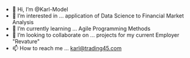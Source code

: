 - 👋 Hi, I’m @Karl-Model
- 👀 I’m interested in ... application of Data Science to Financial Market Analysis
- 🌱 I’m currently learning ... Agile Programming Methods
- 💞️ I’m looking to collaborate on ... projects for my current Employer "Revature"
- 📫 How to reach me ... karl@trading45.com

<!---
Karl-Model/Karl-Model is a ✨ special ✨ repository because its `README.md` (this file) appears on your GitHub profile.
You can click the Preview link to take a look at your changes.
--->
